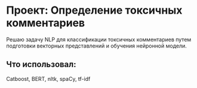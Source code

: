 # Проект: Определение токсичных комментариев

Решаю задачу NLP для классификации токсичных комментариев путем подготовки векторных представлений и обучения нейронной модели.

## Что использовал:
Catboost, BERT, nltk, spaCy, tf-idf
